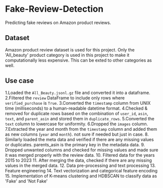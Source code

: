 # Fake-Review-Detection
Predicting fake reviews on Amazon product reviews.

## Dataset
Amazon product review dataset is used for this project. Only the 'All_beauty' product category is used in this project to make it computationally less expensive. This can be exted to other categories as well.

## Use case 
1.Loaded the `All_Beauty.jsonl.gz` file and converted it into a dataframe.
2.Filtered the `review` DataFrame to include only rows where `verified_purchase` is `True`.
3.Converted the `timestamp` column from UNIX time (milliseconds) to a human-readable datetime format.
4.Checked & removed for duplicate rows based on the combination of `user_id`, `asin`, `text`, and `parent_asin` and stored them in `duplicate_rows`.
5.Converted the `text` column to lowercase for uniformity.
6.Dropped the `images` column.
7.Extracted the year and month from the `timestamp` column and added them as new columns (`year` and `month`). not sure if needed but just in case.
8. Similarly loaded the meta data and verified if there are any missing values or duplicates. parents_asin is the primary key in the metadata data.
9. Dropped unwanted columns and checked for missing values and made sure it was merged properly with the review data.
10. Filtered data for the years 2015 to 2023
11. After merging the data, checked if there are any missing values in the merged data. 
12. Data pre-processing and text processing
13. Feature engineering
14. Text vectorization and categorical feature encoding
15. Implementation of K-means clustering and HDBSCAN to classify data as 'Fake' and 'Not Fake'


